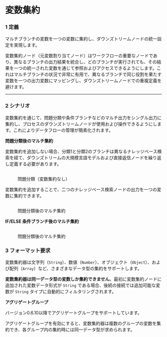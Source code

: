 # 変数集約

### 1 定義

マルチブランチの変数を一つの変数に集約し、ダウンズトリームノードの統一設定を実現します。

変数集約ノード（元変数割り当てノード）はワークフローの重要なノードであり、異なるブランチの出力結果を統合し、どのブランチが実行されても、その結果を一つの統一された変数を通じて参照およびアクセスできるようにします。これはマルチブランチの状況で非常に有用で、異なるブランチで同じ役割を果たす変数を一つの出力変数にマッピングし、ダウンズトリームノードでの重複定義を避けます。

***

### 2 シナリオ

変数集約を通じて、問題分類や条件ブランチなどのマルチ出力をシングル出力に集約し、プロセスのダウンズトリームノードが使用および操作できるようにします。これによりデータフローの管理が簡素化されます。

**問題分類後のマルチ集約**

変数集約を追加しない場合、分類1と分類2のブランチは異なるナレッジベース検索を経て、ダウンズトリームの大規模言語モデルおよび直接返信ノードを繰り返し定義する必要があります。

<figure><img src="../../../.gitbook/assets/image (227).png" alt=""><figcaption><p>問題分類（変数集約なし）</p></figcaption></figure>

変数集約を追加することで、二つのナレッジベース検索ノードの出力を一つの変数に集約できます。

<figure><img src="../../../.gitbook/assets/image (225).png" alt=""><figcaption><p>問題分類後のマルチ集約</p></figcaption></figure>

**IF/ELSE 条件ブランチ後のマルチ集約**

<figure><img src="../../../.gitbook/assets/image (226).png" alt=""><figcaption><p>問題分類後のマルチ集約</p></figcaption></figure>

### 3 フォーマット要求

変数集約器は文字列（`String`）、数値（`Number`）、オブジェクト（`Object`）、および配列（`Array`）など、さまざまなデータ型の集約をサポートします。

**変数集約器は同一データ型の変数しか集約できません**。最初に変数集約ノードに追加された変数データ形式が `String` である場合、後続の接続では追加可能な変数が `String` タイプに自動的にフィルタリングされます。

**アグリゲートグループ**

バージョン0.6.10以降でアグリゲートグループをサポートしています。

アグリゲートグループを有効にすると、変数集約器は複数のグループの変数を集約でき、各グループ内の集約時には同一データ型が求められます。